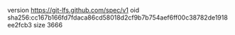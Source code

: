 version https://git-lfs.github.com/spec/v1
oid sha256:cc167b166fd7fdaca86cd58018d2cf9b7b754aef6ff00c38782de1918ee2fcb3
size 3666
